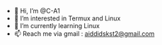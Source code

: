 - 👋 Hi, I’m @C-A1
- 👀 I’m interested in Termux and Linux
- 🌱 I’m currently learning Linux
- 📫 Reach me via gmail : aiddidskst2@gmail.com


<C-A1>
